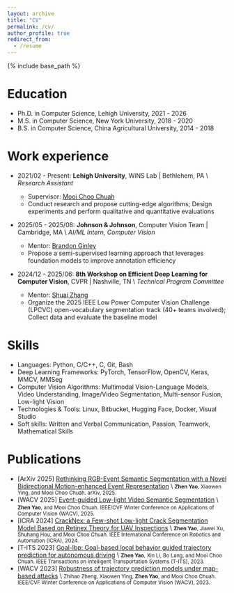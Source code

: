 ```yaml
---
layout: archive
title: "CV"
permalink: /cv/
author_profile: true
redirect_from:
  - /resume
---
```


{% include base_path %}

Education
======
* Ph.D. in Computer Science, Lehigh University, 2021 - 2026
* M.S. in Computer Science, New York University, 2018 - 2020
* B.S. in Computer Science, China Agricultural University, 2014 - 2018
  
Work experience
======
* 2021/02 - Present: **Lehigh University**, WiNS Lab | Bethlehem, PA \\
  *Research Assistant*
  * Supervisor: [Mooi Choo Chuah](https://www.cse.lehigh.edu/~chuah/)
  * Conduct research and propose cutting-edge algorithms; Design experiments and perform qualitative and quantitative evaluations

* 2025/05 - 2025/08: **Johnson & Johnson**, Computer Vision Team | Cambridge, MA \\
  *AI/ML Intern, Computer Vision*
  * Mentor: [Brandon Ginley](https://scholar.google.com/citations?user=UDz46zwAAAAJ&hl=en)
  * Propose a semi-supervised learning approach that leverages foundation models to improve annotation efficiency

* 2024/12 - 2025/06: **8th Workshop on Efficient Deep Learning for Computer Vision**, CVPR | Nashville, TN \\
  *Technical Program Committee*
  * Mentor: [Shuai Zhang](https://zsivine.github.io/)
  * Organize the 2025 IEEE Low Power Computer Vision Challenge (LPCVC) open-vocabulary segmentation track (40+ teams involved); Collect data and evaluate the baseline model
  
Skills
======
* Languages: Python, C/C++, C, Git, Bash
* Deep Learning Frameworks: PyTorch, TensorFlow, OpenCV, Keras, MMCV, MMSeg
* Computer Vision Algorithms: Multimodal Vision-Language Models, Video Understanding, Image/Video Segmentation, Multi-sensor Fusion, Low-light Vision
* Technologies & Tools: Linux, Bitbucket, Hugging Face, Docker, Visual Studio
* Soft skills: Written and Verbal Communication, Passion, Teamwork, Mathematical Skills

Publications
======
* [ArXiv 2025] [Rethinking RGB-Event Semantic Segmentation with a Novel Bidirectional Motion-enhanced Event Representation](https://www.arxiv.org/abs/2505.01548) \\
<small>**Zhen Yao**, Xiaowen Ying, and Mooi Choo Chuah. arXiv, 2025.</small>
* [WACV 2025] [Event-guided Low-light Video Semantic Segmentation](https://openaccess.thecvf.com/content/WACV2025/html/Yao_Event-Guided_Low-Light_Video_Semantic_Segmentation_WACV_2025_paper.html) \\
<small>**Zhen Yao**, and Mooi Choo Chuah. IEEE/CVF Winter Conference on Applications of Computer Vision (WACV), 2025.</small>
* [ICRA 2024] [CrackNex: a Few-shot Low-light Crack Segmentation Model Based on Retinex Theory for UAV Inspections](https://ieeexplore.ieee.org/document/10611660) \\
<small>**Zhen Yao**, Jiawei Xu, Shuhang Hou, and Mooi Choo Chuah. IEEE International Conference on Robotics and Automation (ICRA), 2024.</small>
* [T-ITS 2023] [Goal-lbp: Goal-based local behavior guided trajectory prediction for autonomous driving](https://ieeexplore.ieee.org/abstract/document/10367760) \\
<small>**Zhen Yao**, Xin Li, Bo Lang, and Mooi Choo Chuah. IEEE Transactions on Intelligent Transportation Systems (T-ITS), 2023.</small>
* [WACV 2023] [Robustness of trajectory prediction models under map-based attacks](https://openaccess.thecvf.com/content/WACV2023/html/Zheng_Robustness_of_Trajectory_Prediction_Models_Under_Map-Based_Attacks_WACV_2023_paper.html) \\
<small>Zhihao Zheng, Xiaowen Ying, **Zhen Yao**, and Mooi Choo Chuah. IEEE/CVF Winter Conference on Applications of Computer Vision (WACV), 2023.</small>

